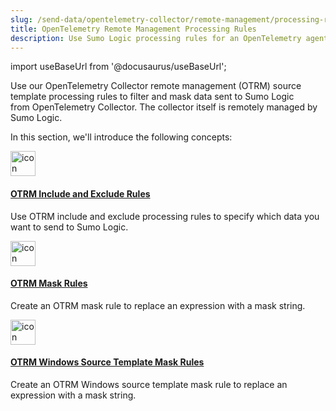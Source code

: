 ```yaml
---
slug: /send-data/opentelemetry-collector/remote-management/processing-rules
title: OpenTelemetry Remote Management Processing Rules
description: Use Sumo Logic processing rules for an OpenTelemetry agent with an OpenTelemetry remote management source template.
---
```


import useBaseUrl from '@docusaurus/useBaseUrl';

Use our OpenTelemetry Collector remote management (OTRM) source template processing rules to filter and mask data sent to Sumo Logic from OpenTelemetry Collector. The collector itself is remotely managed by Sumo Logic.

In this section, we'll introduce the following concepts:

<div className="box-wrapper" >
<div className="box smallbox card">
  <div className="container">
  <a href={useBaseUrl('docs/send-data/opentelemetry-collector/remote-management/processing-rules/include-and-exclude-rules')}><img src={useBaseUrl('img/icons/operations/rules.png')} alt="icon" width="40"/><h4>OTRM Include and Exclude Rules</h4></a>
  <p>Use OTRM include and exclude processing rules to specify which data you want to send to Sumo Logic.</p>
  </div>
</div>
<div className="box smallbox card">
  <div className="container">
  <a href={useBaseUrl('docs/send-data/opentelemetry-collector/remote-management/processing-rules/mask-rules')}><img src={useBaseUrl('img/icons/operations/rules.png')} alt="icon" width="40"/><h4>OTRM Mask Rules</h4></a>
  <p>Create an OTRM mask rule to replace an expression with a mask string.</p>
  </div>
</div>
<div className="box smallbox card">
  <div className="container">
  <a href={useBaseUrl('docs/send-data/opentelemetry-collector/remote-management/processing-rules/mask-rules-windows')}><img src={useBaseUrl('img/icons/operations/rules.png')} alt="icon" width="40"/><h4>OTRM Windows Source Template Mask Rules</h4></a>
  <p>Create an OTRM Windows source template mask rule to replace an expression with a mask string.</p>
  </div>
</div>
</div>
